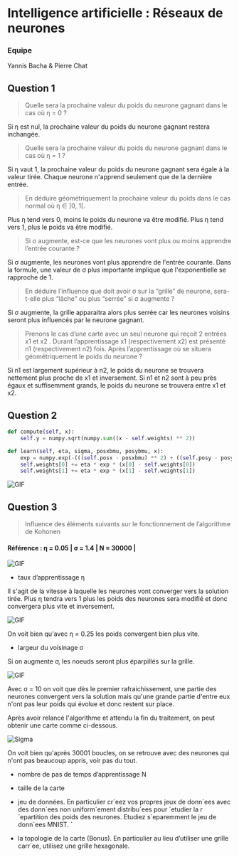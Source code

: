 # Intelligence artificielle : Réseaux de neurones

### Equipe

Yannis Bacha & Pierre Chat

## Question 1

> Quelle sera la prochaine valeur du poids du neurone gagnant dans le cas où η = 0 ?

Si η est nul, la prochaine valeur du poids du neurone gagnant restera inchangée.

> Quelle sera la prochaine valeur du poids du neurone gagnant dans le cas où η = 1 ?

Si η vaut 1, la prochaine valeur du poids du neurone gagnant sera égale à la valeur tirée. Chaque neurone n'apprend
seulement que de la dernière entrée.

> En déduire géométriquement la prochaine valeur du poids dans le cas normal où η ∈ ]0, 1[.

Plus η tend vers 0, moins le poids du neurone va être modifié. Plus η tend vers 1, plus le poids va être modifié.

> Si σ augmente, est-ce que les neurones vont plus ou moins apprendre l’entrée courante ?

Si σ augmente, les neurones vont plus apprendre de l'entrée courante. Dans la formule, une valeur de σ plus importante
implique que l'exponentielle se rapproche de 1.

> En déduire l’influence que doit avoir σ sur la “grille” de neurone, sera-t-elle plus “lâche” ou plus “serrée”
si σ augmente ?

Si σ augmente, la grille apparaitra alors plus serrée car les neurones voisins seront plus influencés par le neurone
gagnant.

> Prenons le cas d’une carte avec un seul neurone qui reçoit 2 entrées x1 et x2 . Durant l’apprentissage x1
(respectivement x2) est présenté n1 (respectivement n2) fois. Après l’apprentissage où se situera
géométriquement le poids du neurone ?

Si n1 est largement supérieur à n2, le poids du neurone se trouvera nettement plus proche de x1 et inversement.
Si n1 et n2 sont à peu près égaux et suffisemment grands, le poids du neurone se trouvera entre x1 et x2.

## Question 2

```python
def compute(self, x):
    self.y = numpy.sqrt(numpy.sum((x - self.weights) ** 2))
```

```python
def learn(self, eta, sigma, posxbmu, posybmu, x):
    exp = numpy.exp(-(((self.posx - posxbmu) ** 2) + ((self.posy - posybmu) ** 2)) / (2 * (sigma ** 2)))
    self.weights[0] += eta * exp * (x[0] - self.weights[0])
    self.weights[1] += eta * exp * (x[1] - self.weights[1])
```

![GIF](img/giphy.gif)

## Question 3

> Influence des éléments suivants sur le fonctionnement de l’algorithme de Kohonen

#### Référence : η = 0.05 | σ = 1.4 | N = 30000 | 

![GIF](img/giphy.gif)

- taux d’apprentissage η

Il s'agit de la vitesse à laquelle les neurones vont converger vers la solution tirée. Plus η tendra vers 1 plus les poids des
neurones sera modifié et donc convergera plus vite et inversement.

![GIF](img/giphy2.gif)

On voit bien qu'avec η = 0.25 les poids convergent bien plus vite.

- largeur du voisinage σ

Si on augmente σ, les noeuds seront plus éparpillés sur la grille.

![GIF](img/giphy3.gif)

Avec σ = 10 on voit que dès le premier rafraichissement, une partie des neurones convergent vers la solution mais
qu'une grande partie d'entre eux n'ont pas leur poids qui évolue et donc restent sur place.

Après avoir relancé l'algorithme et attendu la fin du traitement, on peut obtenir une carte comme ci-dessous.

![Sigma](img/sigma.png)

On voit bien qu'après 30001 boucles, on se retrouve avec des neurones qui n'ont pas beaucoup appris, voir pas du tout.

- nombre de pas de temps d’apprentissage N


- taille de la carte


- jeu de données. En particulier cr´eez vos propres jeux de donn´ees avec des donn´ees non uniform´ement distribu´ees
pour ´etudier la r´epartition des poids des neurones. Etudiez s´eparemment le jeu de donn´ees MNIST. ´

- la topologie de la carte (Bonus). En particulier au lieu d’utiliser une grille carr´ee, utilisez une grille hexagonale.



